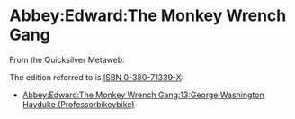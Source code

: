 
# Abbey:Edward:The Monkey Wrench Gang

From the Quicksilver Metaweb.

The edition referred to is [ISBN 0-380-71339-X](/):

* [Abbey:Edward:The Monkey Wrench Gang:13:George Washington Hayduke (Professorbikeybike)](/abbey-edward-the-monkey-wrench-gang-13-george-washington-hayduke-professorbikeybike)
